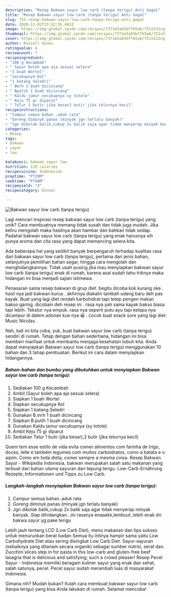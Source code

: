 ```yaml
---
description: "Resep Bakwan sayur low carb (tanpa terigu) Anti Gagal"
title: "Resep Bakwan sayur low carb (tanpa terigu) Anti Gagal"
slug: 753-resep-bakwan-sayur-low-carb-tanpa-terigu-anti-gagal
date: 2020-11-02T23:52:55.662Z
image: https://img-global.cpcdn.com/recipes/7371e5a93bff65a6/751x532cq70/bakwan-sayur-low-carb-tanpa-terigu-foto-resep-utama.jpg
thumbnail: https://img-global.cpcdn.com/recipes/7371e5a93bff65a6/751x532cq70/bakwan-sayur-low-carb-tanpa-terigu-foto-resep-utama.jpg
cover: https://img-global.cpcdn.com/recipes/7371e5a93bff65a6/751x532cq70/bakwan-sayur-low-carb-tanpa-terigu-foto-resep-utama.jpg
author: Russell Hines
ratingvalue: 4
reviewcount: 7
recipeingredient:
- "100 g Kecambah"
- " Sayur boleh apa aja sesuai selera"
- "1 buah Wortel"
- "secukupnya Kol"
- "1 batang Seledri"
- " Bmrh 1 buah dicincang"
- " Bputih 1 buah dicincang"
- " Kaldu jamur secukupnya sy totole"
- " Keju 75 gr diparut"
- " Telur 1 butir jika besar2 butir jika telurnya kecil"
recipeinstructions:
- "Campur semua bahan..aduk rata"
- "Goreng diminyk panas (minyak jgn terlalu banyak)"
- "Jgn dibolak balik,cukup 2x balik saja agar tidak menyerap minyak banyak..Siap dihidangkan...ini rasanya enaaakk,lembuut..lebih enak dri bakwa sayur yg pake terigu"
categories:
- Resep
tags:
- bakwan
- sayur
- low

katakunci: bakwan sayur low 
nutrition: 129 calories
recipecuisine: Indonesian
preptime: "PT29M"
cooktime: "PT40M"
recipeyield: "3"
recipecategory: Dinner

---
```



![Bakwan sayur low carb (tanpa terigu)](https://img-global.cpcdn.com/recipes/7371e5a93bff65a6/751x532cq70/bakwan-sayur-low-carb-tanpa-terigu-foto-resep-utama.jpg)

Lagi mencari inspirasi resep bakwan sayur low carb (tanpa terigu) yang unik? Cara membuatnya memang tidak susah dan tidak juga mudah. Jika keliru mengolah maka hasilnya akan hambar dan bahkan tidak sedap. Padahal bakwan sayur low carb (tanpa terigu) yang enak harusnya sih punya aroma dan cita rasa yang dapat memancing selera kita.

Ada beberapa hal yang sedikit banyak berpengaruh terhadap kualitas rasa dari bakwan sayur low carb (tanpa terigu), pertama dari jenis bahan, selanjutnya pemilihan bahan segar, hingga cara mengolah dan menghidangkannya. Tidak usah pusing jika mau menyiapkan bakwan sayur low carb (tanpa terigu) enak di rumah, karena asal sudah tahu triknya maka hidangan ini bisa menjadi sajian istimewa.

Penasaran sama resep bakwan di grup diet. begitu dicoba kok kurang oke . hasil nya jadi bakwan kurus . akhirnya diakalin tambah udang baru deh pas kayak. Buat yang lagi diet rendah karbohidrat tapi tetep pengen makan bakso garing. dicobain deh resep ini . rasa nya yah sama kayak bakso biasa tapi lebih. Tekstur nya empuk. rasa nya seperti putu ayu tapi kelapa nya dicampur di dalem adonan kue nya 😀 . cocok buat snack sore yang lagi diet Music Nicolas.


Nah, kali ini kita coba, yuk, buat bakwan sayur low carb (tanpa terigu) sendiri di rumah. Tetap dengan bahan sederhana, hidangan ini bisa memberi manfaat untuk membantu menjaga kesehatan tubuh kita. Anda dapat menyiapkan Bakwan sayur low carb (tanpa terigu) menggunakan 10 bahan dan 3 tahap pembuatan. Berikut ini cara dalam menyiapkan hidangannya.

<!--inarticleads1-->

##### Bahan-bahan dan bumbu yang dibutuhkan untuk menyiapkan Bakwan sayur low carb (tanpa terigu):

1. Sediakan 100 g Kecambah
1. Ambil  (Sayur boleh apa aja sesuai selera)
1. Siapkan 1 buah Wortel
1. Siapkan secukupnya Kol
1. Siapkan 1 batang Seledri
1. Gunakan  B.mrh 1 buah dicincang
1. Siapkan  B.putih 1 buah dicincang
1. Gunakan  Kaldu jamur secukupnya (sy totole)
1. Ambil  Keju 75 gr diparut
1. Sediakan  Telur 1 butir (jika besar),2 butir (jika telurnya kecil)


Quem tem esse estilo de vida evita comer alimentos com farinha de trigo, doces, leite e também legumes com muitos carboidratos, como a batata e o aipim. Como em toda dieta, comer sempre a mesma coisa. Resep Bakwan Sayur - Wikipedia Indonesia, bakwan merupakan salah satu makanan yang terbuat dari bahan utama sayuran dan tepung terigu. Low-Carb-Ernährung Rezepte, Informationen und Tipps zu Low Carb. 

<!--inarticleads2-->

##### Langkah-langkah menyiapkan Bakwan sayur low carb (tanpa terigu):

1. Campur semua bahan..aduk rata
1. Goreng diminyk panas (minyak jgn terlalu banyak)
1. Jgn dibolak balik,cukup 2x balik saja agar tidak menyerap minyak banyak..Siap dihidangkan...ini rasanya enaaakk,lembuut..lebih enak dri bakwa sayur yg pake terigu


Lebih jauh tentang LCD (Low Carb Diet), menu makanan dan tips sukses untuk menurunkan berat badan Semua itu intinya hampir sama yaitu Low Carbohydrate Diet atau sering disingkat Low Carb Diet. Sayur-sayuran (sebaiknya yang ditanam secara organik) sebagai sumber nutrisi, serat dan. Zucchini slices step in for pasta in this low-carb and gluten-free beef lasagna that is delicious and satisfying; such a crowd pleaser! Resep Pecel Sayur - Indonesia memiliki beragam kuliner sayur yang enak dan sehat, salah satunya, pecel. Pecel sayur sudah merambah luas di masyarakat Indonesia. 

Gimana nih? Mudah bukan? Itulah cara membuat bakwan sayur low carb (tanpa terigu) yang bisa Anda lakukan di rumah. Selamat mencoba!

